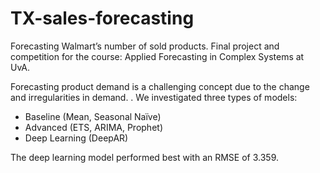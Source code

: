 # TX-sales-forecasting
Forecasting Walmart’s number of sold products. Final project and competition for the course: Applied Forecasting in Complex Systems at UvA.

Forecasting product demand is a challenging concept due to the change and irregularities in demand. .
We investigated three types of models:

-  Baseline (Mean, Seasonal Naïve)
- Advanced (ETS, ARIMA, Prophet)
-  Deep Learning (DeepAR)

The deep learning model performed best with an RMSE of 3.359.
